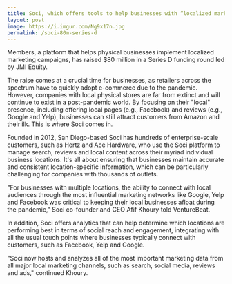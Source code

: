 ```yaml
---
title: Soci, which offers tools to help businesses with “localized marketing” across search and social media, raises $80M Series D
layout: post
image: https://i.imgur.com/Ng9x17n.jpg
permalink: /soci-80m-series-d
---
```



Members, a platform that helps physical businesses implement localized marketing campaigns, has raised $80 million in a Series D funding round led by JMI Equity.

The raise comes at a crucial time for businesses, as retailers across the spectrum have to quickly adopt e-commerce due to the pandemic. However, companies with local physical stores are far from extinct and will continue to exist in a post-pandemic world. By focusing on their "local" presence, including offering local pages (e.g., Facebook) and reviews (e.g., Google and Yelp), businesses can still attract customers from Amazon and their ilk. This is where Soci comes in.

Founded in 2012, San Diego-based Soci has hundreds of enterprise-scale customers, such as Hertz and Ace Hardware, who use the Soci platform to manage search, reviews and local content across their myriad individual business locations. It's all about ensuring that businesses maintain accurate and consistent location-specific information, which can be particularly challenging for companies with thousands of outlets.

"For businesses with multiple locations, the ability to connect with local audiences through the most influential marketing networks like Google, Yelp and Facebook was critical to keeping their local businesses afloat during the pandemic," Soci co-founder and CEO Afif Khoury told VentureBeat.

In addition, Soci offers analytics that can help determine which locations are performing best in terms of social reach and engagement, integrating with all the usual touch points where businesses typically connect with customers, such as Facebook, Yelp and Google.

"Soci now hosts and analyzes all of the most important marketing data from all major local marketing channels, such as search, social media, reviews and ads," continued Khoury.
